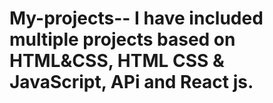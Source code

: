 # My-projects-- I have included multiple projects based on HTML&CSS, HTML CSS & JavaScript, APi and React js.
